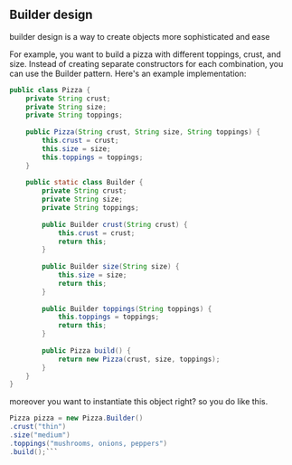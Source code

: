 ## Builder design
builder design is a way to create objects more sophisticated and ease

For example,  you want to build a pizza with different toppings, crust, and size. Instead of creating separate constructors for each combination, you can use the Builder pattern. Here's an example implementation:

```java
public class Pizza {
    private String crust;
    private String size;
    private String toppings;
    
    public Pizza(String crust, String size, String toppings) {
        this.crust = crust;
        this.size = size;
        this.toppings = toppings;
    }
    
    public static class Builder {
        private String crust;
        private String size;
        private String toppings;
        
        public Builder crust(String crust) {
            this.crust = crust;
            return this;
        }
        
        public Builder size(String size) {
            this.size = size;
            return this;
        }
        
        public Builder toppings(String toppings) {
            this.toppings = toppings;
            return this;
        }
        
        public Pizza build() {
            return new Pizza(crust, size, toppings);
        }
    }
}
```
moreover you want to instantiate this object right?
so you do like this.
<br/>
```java 
Pizza pizza = new Pizza.Builder()
.crust("thin")
.size("medium")
.toppings("mushrooms, onions, peppers")
.build();```